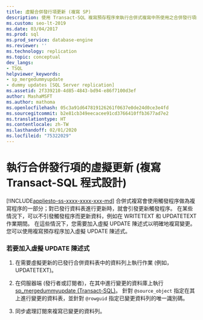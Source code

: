 ```yaml
---
title: 虛擬合併發行項更新 (複寫 SP)
description: 使用 Transact-SQL 複寫預存程序來執行合併式複寫中所使用之合併發行項的虛擬更新。
ms.custom: seo-lt-2019
ms.date: 03/04/2017
ms.prod: sql
ms.prod_service: database-engine
ms.reviewer: ''
ms.technology: replication
ms.topic: conceptual
dev_langs:
- TSQL
helpviewer_keywords:
- sp_mergedummyupdate
- dummy updates [SQL Server replication]
ms.assetid: 2f339210-4d85-4843-bd94-e86f7100d3ef
author: MashaMSFT
ms.author: mathoma
ms.openlocfilehash: 05c3a91d647819126261f0637e0de24d0ce3e4fd
ms.sourcegitcommit: b2e81cb349eecacee91cd3766410ffb3677ad7e2
ms.translationtype: HT
ms.contentlocale: zh-TW
ms.lasthandoff: 02/01/2020
ms.locfileid: "75322029"
---
```

# <a name="perform-a-dummy-update-for-a-merge-article-replication-transact-sql-programming"></a>執行合併發行項的虛擬更新 (複寫 Transact-SQL 程式設計)
[!INCLUDE[appliesto-ss-xxxx-xxxx-xxx-md](../../../includes/appliesto-ss-xxxx-xxxx-xxx-md.md)]
  合併式複寫會使用觸發程序做為複寫程序的一部分；對已發行資料表進行更新時，就會引發更新觸發程序。 在某些情況下，可以不引發觸發程序而更新資料，例如在 WRITETEXT 和 UPDATETEXT 作業期間。 在這些情況下，您需要加入虛擬 UPDATE 陳述式以明確地複寫變更。 您可以使用複寫預存程序加入虛擬 UPDATE 陳述式。  
  
### <a name="to-add-a-dummy-update-statement"></a>若要加入虛擬 UPDATE 陳述式  
  
1.  在需要虛擬更新的已發行合併資料表中的資料列上執行作業 (例如，UPDATETEXT)。  
  
2.  在伺服器端 (發行者或訂閱者)，在其中進行變更的資料庫上執行 [sp_mergedummyupdate &#40;Transact-SQL&#41;](../../../relational-databases/system-stored-procedures/sp-mergedummyupdate-transact-sql.md)。 針對 `@source_object` 指定在其上進行變更的資料表，並針對 `@rowguid` 指定已變更資料列的唯一識別碼。  
  
3.  同步處理訂閱來複寫已變更的資料列。  
  
  
